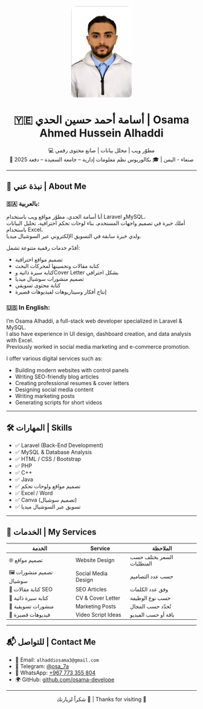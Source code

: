 <p align="center">
  <img src="https://raw.githubusercontent.com/osama-develope/osama-develope/main/profile-pic.png" alt="Osama Alhaddi" width="160" style="border-radius: 10px;" />
</p>

<h1 align="center">🇾🇪 أسامة أحمد حسين الحدي | Osama Ahmed Hussein Alhaddi</h1>

<p align="center">
💻 مطوّر ويب | محلل بيانات | صانع محتوى رقمي<br>
📍 صنعاء - اليمن | 🎓 بكالوريوس نظم معلومات إدارية – جامعة السعيدة – دفعة 2025
</p>

---

## 🧠 نبذة عني | About Me

### 🇸🇦 بالعربية:
أنا أسامة الحدي، مطوّر مواقع ويب باستخدام Laravel وMySQL،  
أملك خبرة في تصميم واجهات المستخدم، بناء لوحات تحكم احترافية، تحليل البيانات باستخدام Excel،  
ولدي خبرة سابقة في التسويق الإلكتروني عبر السوشيال ميديا.

أقدّم خدمات رقمية متنوعة تشمل:
- تصميم مواقع احترافية
- كتابة مقالات وتحسينها لمحركات البحث
- كتابة سيرة ذاتية وCover Letter بشكل احترافي
- تصميم منشورات سوشيال ميديا
- كتابة محتوى تسويقي
- إنتاج أفكار وسيناريوهات لفيديوهات قصيرة

### 🇺🇸 In English:
I’m Osama Alhaddi, a full-stack web developer specialized in Laravel & MySQL.  
I also have experience in UI design, dashboard creation, and data analysis with Excel.  
Previously worked in social media marketing and e-commerce promotion.

I offer various digital services such as:
- Building modern websites with control panels
- Writing SEO-friendly blog articles
- Creating professional resumes & cover letters
- Designing social media content
- Writing marketing posts
- Generating scripts for short videos

---

## 🛠️ المهارات | Skills

- ✅ Laravel (Back-End Development)
- ✅ MySQL & Database Analysis
- ✅ HTML / CSS / Bootstrap
- ✅ PHP
- ✅ C++
- ✅ Java
- ✅ تصميم مواقع ولوحات تحكم
- ✅ Excel / Word
- ✅ Canva (تصميم سوشيال)
- ✅ تسويق عبر السوشيال ميديا

---

## 💼 الخدمات | My Services

| الخدمة | Service | الملاحظة |
|--------|---------|-----------|
| 🌐 تصميم مواقع | Website Design | السعر يختلف حسب المتطلبات |
| 🖼️ تصميم منشورات سوشيال | Social Media Design | حسب عدد التصاميم |
| 📝 كتابة مقالات SEO | SEO Articles | وفق عدد الكلمات |
| 📄 كتابة سيرة ذاتية | CV & Cover Letter | حسب نوع الوظيفة |
| 📣 منشورات تسويقية | Marketing Posts | تُحدّد حسب المجال |
| 🎥 فيديوهات قصيرة | Video Script Ideas | باقة أو حسب الفيديو |

---

## 📬 للتواصل | Contact Me

- 📧 Email: `alhaddiosama3@gmail.com`  
- 💬 Telegram: [@osa_7a](https://t.me/osa_7a)  
- 📱 WhatsApp: [+967 773 355 804](https://wa.me/967773355804)  
- 🌍 GitHub: [github.com/osama-develope](https://github.com/osama-develope)

---

<p align="center">شكراً لزيارتك 💙 | Thanks for visiting 💙</p>
